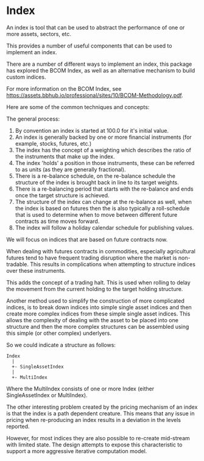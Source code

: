 Index
=====

An index is tool that can be used to abstract the performance of one or more assets, sectors, etc.

This provides a number of useful components that can be used to implement an index.

There are a number of different ways to implement an index, this package has explored the BCOM Index, as well as
an alternative mechanism to build custom indices.

For more information on the BCOM Index, see https://assets.bbhub.io/professional/sites/10/BCOM-Methodology.pdf.

Here are some of the common techniques and concepts:

The general process:

1. By convention an index is started at 100.0 for it's initial value.
2. An index is generally backed by one or more financial instruments (for example, stocks, futures, etc.)
3. The index has the concept of a weighting which describes the ratio of the instruments that make up the index.
4. The index 'holds' a position in those instruments, these can be referred to as units (as they are generally fractional).
5. There is a re-balance schedule, on the re-balance schedule the structure of the index is brought back in line to its target weights.
6. There is a re-balancing period that starts with the re-balance and ends once the target structure is achieved.
7. The structure of the index can change at the re-balance as well, when the index is based on futures then the is also typically a roll-schedule
   that is used to determine when to move between different future contracts as time moves forward.
8. The index will follow a holiday calendar schedule for publishing values.

We will focus on indices that are based on future contracts now.

When dealing with futures contracts in commodities, especially agricultural futures tend to have frequent trading disruption
where the market is non-tradable. This results in complications when attempting to structure indices over these instruments.

This adds the concept of a trading halt. This is used when rolling to delay the movement from the current holding to 
the target holding structure.

Another method used to simplify the construction of more complicated indices, is to break down indices into simple
single asset indices and then create more complex indices from these simple single asset indices. This allows
the complexity of dealing with the asset to be placed into one structure and then the more complex structures
can be assembled using this simple (or other complex) underlyers.

So we could indicate a structure as follows:

```
Index
  |
  +- SingleAssetIndex
  |
  +- MultiIndex
```

Where the MultiIndex consists of one or more Index (either SingleAssetIndex or MultiIndex).

The other interesting problem created by the pricing mechanism of an index is that the index is a path dependent creature.
This means that any issue in pricing when re-producing an index results in a deviation in the levels reported.

However, for most indices they are also possible to re-create mid-stream with limited state. The design attempts
to expose this characteristic to support a more aggressive iterative computation model.
